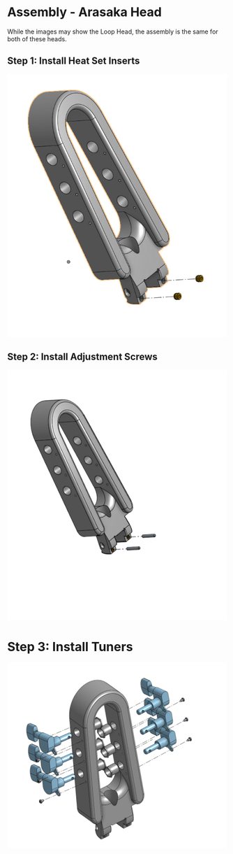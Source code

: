 # Assembly - Arasaka Head

While the images may show the Loop Head, the assembly is the same for both of these heads. 

## Step 1: Install Heat Set Inserts
![](./exploded%20views/Step%201%20-%20Insert%20Heat%20Set%20Inserts.png)

## Step 2: Install Adjustment Screws
![](./exploded%20views/Step%202%20-%20Insert%20adjustment%20screws.png)

# Step 3: Install Tuners
![](./exploded%20views/Step%203%20-%20Install%20Tuners.png)